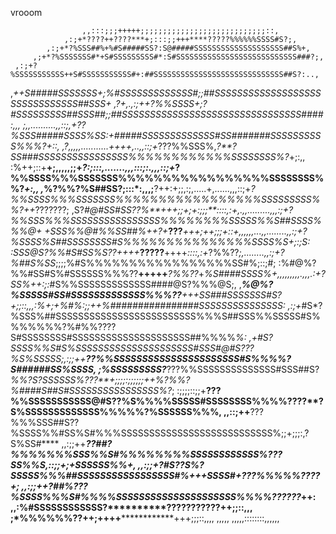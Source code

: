 vrooom

                    ,,:::;;;+++++;;;;;;;;;;;;;;;;;;;;;;;;;;;;::,
                ,:;+*????++????***+;:::;;+++****?????%%%%%%SSSS#S?;,
            ,:;+*?%SSS##%+%#S#####SS?:S@#####SSSSSSSSSSSSSSSSSSSS##S%+,
         ,;+*?%SSSSSSS#*+S#SSSSSSSSS#*:S#SSSSSSSSSSSSSSSSSSSSSSSSSSS###?;,
     ,:;+?%SSSSSSSSSSS++S#SSSSSSSSSSS#+:##SSSSSSSSSSSSSSSSSSSSSSSSSSSSS##S?:..,
   ,*++*S#####SSSSSSS+;%#SSSSSSSSSSSSS#;;##SSSSSSSSSSSSSSSSSSSSSSSSSSSSSSS##SSS+
  ,?+,.,:;++*?%%SSSS+;?#SSSSSSSSS##SSS##;;##SSSSSSSSSSSSSSSSSSSSSSSSSSSSSSSS####:,,,
  *;,,..........,,::;,+??%SSS#####SSSS%SS:+#####SSSSSSSSSSSSS#SS#######SSSSSSSSSS%%%?*+::,
 ,?,,,,,...........++++,..,,::;+*???%%SSS%,*?**?SS###SSSSSSSSSSSSSSSS%%%%%%%%%%%%SSSSSSSS%?*+;:,,
 :%++;::+**+;,,,,,;;+*?:;:::,.......,,,:::;:.,,,::;+*?%%SSSS%%%SSSSSSS%%%%%%%%%%%%%%%%%SSSSSSSS%%?*+:,,
,*%?%%?%S##SS?;:::*:,,,;**?++:+;;,:;,.....+,......,,,::;+*?%%SSSS%%%SSSSSSS%%%%%%%%%%%%%%%%%SSSSSSSSS%%?++*???????;
,S?****#@#SS#SS?*?%**+++;;+;+:;;*;**::::,:+,.,,.........,,,:;+*?%%SSS%%%SSSSSSSSSSSSSSSS%%%%%%%%SSSSS%%S##SSSS%%%@+
 +SSS%%@#%%SS##%++?+***???****+++;++;;;+::+,,,,,,...,,........,,:;+*?%SSSS%S##SSSSSSSS#S%%%%%%%%%%%%%%%SSSS%S+;:;S:
  :*SSS@S?%%#S#SS%S??***++++***?????**++++*::::,:+*?%%??*;,........,,:;+?%##S%SS*;;;;%#S%%%%%%%%%%%%%%%%%SS#%;::;#;
    :%#@%?%%#SS#S%#SSSSSS%%%??**+++++***?%%??*+*%S####SSSS%+,,,,,,,,,.,,,.:+?SS%++:;:*#S%%SSSSSSSSSSSSS####@S?%%%@S;,
  ,***%@%?%SSSSS#SS#SSSSSSSSSSSSS%%%??**+**++*SS###SSSSSSS#S?+;;::,,,:%***+;+%#%:;;++%################SSSSSSSSSSSSSSS:
  ,:;+*#S*?%SSS%##SSSSSSSSSSSSSSSSSSSSSSSSS%%%S##SSS%%SSSSS#S%%%%%%%?%#%%????S#SSSSSSSS#SSSSSSSSSSSSSSSSSSSSS##%%%%*%:
      ,+#S?SSSS%%S#S%SSSSSSSSSSSSSSSSSSSSS#SSS#@#S???%S%SSSSS;,:;;++**??%%SSSSSSSSSSSSSSSSSSSSSS#S%%%%?S######SS%SSSS,
        ;%SSSSSSSSS?***???%%SSSSSSSSSSSSSS#SSS##S?*%%?S?SSSSSS%???**+;;;;:;;;;;;++%?%%?%####S##S#SSSSSSSSSSSSSSSS%?*;
          :;;;;::;;+**********???%%SSSSSSSSSSS@#S??%S%%%%SSSSS#SSSSSSSS%%%%????**?S%SSSSSSSSSSSSS%%%%%?%SSSSSS%%%,
                    ,,::;++**********???%%%SSS##S??%SSSS%%#SS%S#%%%SSSSSSSSSSSSSSSSSSSSSSSSSSS%;;+;;;:,?S%SS#****
                           ,,:;;++***********??##?*%%%%%%%SSS%%S#%%%%%%%%SSSSSSSSSSSS%???SS%%S*,::;;+;+SSSSSS%%+,
                                  ,,:;;+*******?#S?*?S%?SSSSS%%%##SSSSSSSSSSSSSSSSS#%+++*SSSS#*+*???%%%%%????*+;
                                         ,,:;;++?##%???%SSSS%%%S#%%%%SSSSSSSSSSSSSSSSSSSSS%%%%??????*********++:
                                               ,,:%#SSSSSSSSSSSS?**********???????????**************++;;::,,,
                                                   ;*%%%%%%??++;++++********************+++;;;::,,,,
                                                      ,,,,,         ,,,,,::::::::,,,,,,
